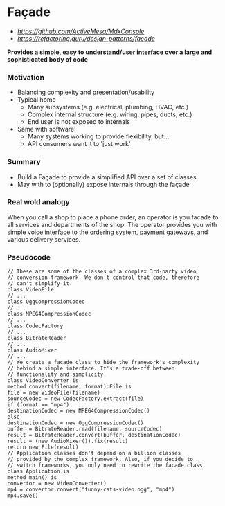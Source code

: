 ﻿# Façade

- *https://github.com/ActiveMesa/MdxConsole*
- *https://refactoring.guru/design-patterns/facade*

**Provides a simple, easy to understand/user interface over a large and sophisticated body of code**

### Motivation ###
- Balancing complexity and presentation/usability 
- Typical home
  - Many subsystems (e.g. electrical, plumbing, HVAC, etc.)
  - Complex internal structure (e.g. wiring, pipes, ducts, etc.)
  - End user is not exposed to internals
- Same with software!
  - Many systems working to provide flexibility, but...
  - API consumers want it to 'just work'

### Summary ###
- Build a Façade to provide a simplified API over a set of classes
- May with to (optionally) expose internals through the façade

### Real wold analogy ###
When you call a shop to place a phone order, an operator is you facade to all services and departments of the shop.
The operator provides you with simple voice interface to the ordering system, payment gateways, and various 
delivery services.

### Pseudocode ###

    // These are some of the classes of a complex 3rd-party video
    // conversion framework. We don't control that code, therefore
    // can't simplify it.
    class VideoFile
    // ...
    class OggCompressionCodec
    // ...
    class MPEG4CompressionCodec
    // ...
    class CodecFactory
    // ...
    class BitrateReader
    // ...
    class AudioMixer
    // ...
    // We create a facade class to hide the framework's complexity
    // behind a simple interface. It's a trade-off between
    // functionality and simplicity.
    class VideoConverter is
    method convert(filename, format):File is
    file = new VideoFile(filename)
    sourceCodec = new CodecFactory.extract(file)
    if (format == "mp4")
    destinationCodec = new MPEG4CompressionCodec()
    else
    destinationCodec = new OggCompressionCodec()
    buffer = BitrateReader.read(filename, sourceCodec)
    result = BitrateReader.convert(buffer, destinationCodec)
    result = (new AudioMixer()).fix(result)
    return new File(result)
    // Application classes don't depend on a billion classes
    // provided by the complex framework. Also, if you decide to
    // switch frameworks, you only need to rewrite the facade class.
    class Application is
    method main() is
    convertor = new VideoConverter()
    mp4 = convertor.convert("funny-cats-video.ogg", "mp4")
    mp4.save()